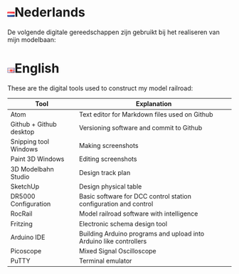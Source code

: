 # ![Nederlandse vlag](./images/nl.gif)Nederlands

De volgende digitale gereedschappen zijn gebruikt bij het realiseren van mijn modelbaan:

# ![English flag](./images/gb.gif)English

These are the digital tools used to construct my model railroad:

|Tool|Explanation|
|-----------------------|-------------------|
Atom|Text editor for Markdown files used on Github
Github + Github desktop|Versioning software and commit to Github
Snipping tool Windows|Making screenshots
Paint 3D Windows|Editing screenshots
3D Modelbahn Studio|Design track plan
SketchUp|Design physical table
DR5000 Configuration|Basic software for DCC control station configuration and control
RocRail|Model railroad software with intelligence
Fritzing|Electronic schema design tool
Arduino IDE|Building Arduino programs and upload into Arduino like controllers
Picoscope|Mixed Signal Oscilloscope
PuTTY|Terminal emulator
